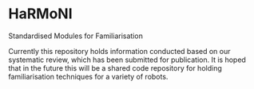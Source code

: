 # HaRMoNI
Standardised Modules for Familiarisation

Currently this repository holds information conducted based on our systematic review, which has been submitted for publication. It is hoped that in the future this will be a shared code repository for holding familiarisation techniques for a variety of robots.
